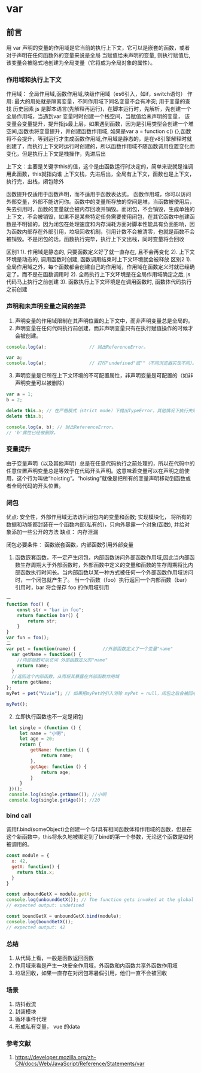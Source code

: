 # var

## 前言

用 var 声明的变量的作用域是它当前的执行上下文，它可以是嵌套的函数，或者对于声明在任何函数外的变量来说是全局
当赋值给未声明的变量, 则执行赋值后, 该变量会被隐式地创建为全局变量（它将成为全局对象的属性）。

### 作用域和执行上下文

作用域： 全局作用域,函数作用域,块级作用域（es6引入，如if，switch语句）
作用: 最大的用处就是隔离变量，不同作用域下同名变量不会有冲突; 用于变量的查找
历史因素
js 是脚本语言(先解释再运行)，在脚本运行时，先解析，先创建一个全局作用域，当遇到var 变量时时创建一个栈空间，当赋值给未声明的变量， 该变量会变量提升，提升指js最上层，如果遇到函数，因为是引用类型会创建一个堆空间,函数也将变量提升，并创建函数作用域, 如果是var a = function c() {},函数将不会提升，等到运行才生成函数作用域,作用域是静态的，是在v8引擎解释时就创建了，而执行上下文时运行时创建的，所以函数作用域不随函数调用位置变化而变化，但是执行上下文是栈操作，先进后出

上下文：主要是关键字this的值，这个是由函数运行时决定的，简单来说就是谁调用此函数，this就指向谁
上下文栈，先进后出，全局有上下文，函数也是上下文，执行完，出栈，闭包除外

函数提升仅适用于函数声明，而不适用于函数表达式。
函数作用域，你可以访问外部变量，外部不能访问你。函数中的变量所存放的空间是堆，当函数被使用后，失去引用时，函数的变量就会被内存回收并销毁。而闭包，不会销毁，生成单独的上下文，不会被销毁，如果不是某些特定任务需要使用闭包，在其它函数中创建函数是不明智的，因为闭包在处理速度和内存消耗方面对脚本性能具有负面影响，因为函数内部存在外部引用，垃圾回收机制，引用计数不会被清零，也就是函数不会被销毁。不是闭包的话，函数执行完毕，执行上下文出栈，同时变量将会回收

区别1
1). 作用域是静态的, 只要函数定义好了就一直存在, 且不会再变化
2). 上下文环境是动态的, 调用函数时创建, 函数调用结束时上下文环境就会被释放
区别2
1). 全局作用域之外，每个函数都会创建自己的作用域，作用域在函数定义时就已经确定了。而不是在函数调用时
2). 全局执行上下文环境是在全局作用域确定之后, js代码马上执行之前创建
3). 函数执行上下文环境是在调用函数时, 函数体代码执行之前创建

### 声明和未声明变量之间的差异

1. 声明变量的作用域限制在其声明位置的上下文中，而非声明变量总是全局的。
2. 声明变量在任何代码执行前创建，而非声明变量只有在执行赋值操作的时候才会被创建。

```js
console.log(a);                // 抛出ReferenceError。

var a;
console.log(a);                // 打印"undefined"或""（不同浏览器实现不同）。
```

3. 声明变量是它所在上下文环境的不可配置属性，非声明变量是可配置的（如非声明变量可以被删除）

```js
var a = 1;
b = 2;

delete this.a; // 在严格模式（strict mode）下抛出TypeError，其他情况下执行失败并无任何提示。
delete this.b;

console.log(a, b); // 抛出ReferenceError。
// 'b'属性已经被删除。
```

### 变量提升

由于变量声明（以及其他声明）总是在任意代码执行之前处理的，所以在代码中的任意位置声明变量总是等效于在代码开头声明。这意味着变量可以在声明之前使用，这个行为叫做“hoisting”。“hoisting”就像是把所有的变量声明移动到函数或者全局代码的开头位置。

### 闭包

优点: 安全性，外部作用域无法访问闭包内的变量和函数; 实现模块化， 将所有的数据和功能都封装在一个函数内部(私有的)，只向外暴露一个对象(函数), 并给对象添加一些公开的方法
缺点： 内存泄漏

闭包必要条件： 函数嵌套函数，内部函数引用外部变量

1. 函数嵌套函数，不一定产生闭包，内部函数访问外部函数作用域,因此当内部函数生存周期大于外部函数时，外部函数中定义的变量和函数的生存周期将比内部函数执行时间长。当内部函数以某一种方式被任何一个外部函数作用域访问时，一个闭包就产生了。 当一个函数（foo）执行返回一个内部函数（bar）引用时，bar 将会保存 foo 的作用域引用

```js
一
function foo() {
    const str = "bar in foo";
    return function bar() {
        return str;
    }
}
var fun = foo();
二
var pet = function(name) {          //外部函数定义了一个变量"name"
  var getName = function() {
    //内部函数可以访问 外部函数定义的"name"
    return name;
  }
  //返回这个内部函数，从而将其暴露在外部函数作用域
  return getName;
};
myPet = pet("Vivie"); // 如果把myPet的引入消除 myPet = null，闭包之后会被回收

myPet();
```

2. 立即执行函数也不一定是闭包

```js
 let single = (function () {
     let name = "小明";
     let age = 20;
     return {
         getName: function () {
             return name;
         },
         getAge: function () {
             return age;
         }
     }
 })();
 console.log(single.getName()); //小明
 console.log(single.getAge()); //20
```

### bind call

调用f.bind(someObject)会创建一个与f具有相同函数体和作用域的函数，但是在这个新函数中，this将永久地被绑定到了bind的第一个参数，无论这个函数是如何被调用的。

```js
const module = {
  x: 42,
  getX: function() {
    return this.x;
  }
}

const unboundGetX = module.getX;
console.log(unboundGetX()); // The function gets invoked at the global scope
// expected output: undefined

const boundGetX = unboundGetX.bind(module);
console.log(boundGetX());
// expected output: 42
```

### 总结

1. 从代码上看，一般是函数返回函数
2. 作用域来看是产生一块安全作用域，外函数和内函数共享外函数作用域
3. 垃圾回收，如果一直存在对闭包寒暑假引用，他们一直不会被回收

### 场景

1. 防抖截流
2. 封装模块
3. 循环事件代理
4. 形成私有变量， vue 的data

### 参考文献

1. <https://developer.mozilla.org/zh-CN/docs/Web/JavaScript/Reference/Statements/var>
